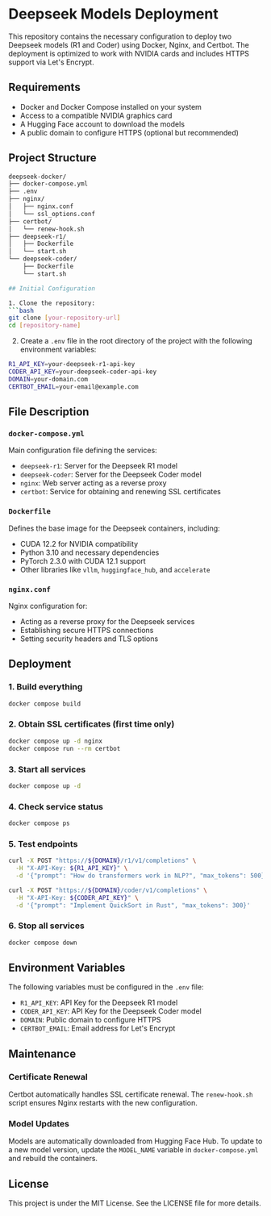 # Deepseek Models Deployment

This repository contains the necessary configuration to deploy two Deepseek models (R1 and Coder) using Docker, Nginx, and Certbot. The deployment is optimized to work with NVIDIA cards and includes HTTPS support via Let's Encrypt.

## Requirements

- Docker and Docker Compose installed on your system
- Access to a compatible NVIDIA graphics card
- A Hugging Face account to download the models
- A public domain to configure HTTPS (optional but recommended)

## Project Structure

```bash
deepseek-docker/
├── docker-compose.yml
├── .env
├── nginx/
│   ├── nginx.conf
│   └── ssl_options.conf
├── certbot/
│   └── renew-hook.sh
├── deepseek-r1/
│   ├── Dockerfile
│   └── start.sh
└── deepseek-coder/
    ├── Dockerfile
    └── start.sh

## Initial Configuration

1. Clone the repository:
```bash
git clone [your-repository-url]
cd [repository-name]
```

2. Create a `.env` file in the root directory of the project with the following environment variables:
```bash
R1_API_KEY=your-deepseek-r1-api-key
CODER_API_KEY=your-deepseek-coder-api-key
DOMAIN=your-domain.com
CERTBOT_EMAIL=your-email@example.com
```

## File Description

### `docker-compose.yml`    
Main configuration file defining the services:
- `deepseek-r1`: Server for the Deepseek R1 model
- `deepseek-coder`: Server for the Deepseek Coder model
- `nginx`: Web server acting as a reverse proxy
- `certbot`: Service for obtaining and renewing SSL certificates

### `Dockerfile`
Defines the base image for the Deepseek containers, including:
- CUDA 12.2 for NVIDIA compatibility
- Python 3.10 and necessary dependencies
- PyTorch 2.3.0 with CUDA 12.1 support
- Other libraries like `vllm`, `huggingface_hub`, and `accelerate`

### `nginx.conf`
Nginx configuration for:
- Acting as a reverse proxy for the Deepseek services
- Establishing secure HTTPS connections
- Setting security headers and TLS options

## Deployment

### 1. Build everything
```bash
docker compose build
```

### 2. Obtain SSL certificates (first time only)
```bash
docker compose up -d nginx
docker compose run --rm certbot
```

### 3. Start all services
```bash
docker compose up -d
```

### 4. Check service status
```bash
docker compose ps
```

### 5. Test endpoints
```bash
curl -X POST "https://${DOMAIN}/r1/v1/completions" \
  -H "X-API-Key: ${R1_API_KEY}" \
  -d '{"prompt": "How do transformers work in NLP?", "max_tokens": 500}'

curl -X POST "https://${DOMAIN}/coder/v1/completions" \
  -H "X-API-Key: ${CODER_API_KEY}" \
  -d '{"prompt": "Implement QuickSort in Rust", "max_tokens": 300}'
```

### 6. Stop all services
```bash
docker compose down
```

## Environment Variables

The following variables must be configured in the `.env` file:
- `R1_API_KEY`: API Key for the Deepseek R1 model
- `CODER_API_KEY`: API Key for the Deepseek Coder model
- `DOMAIN`: Public domain to configure HTTPS
- `CERTBOT_EMAIL`: Email address for Let's Encrypt

## Maintenance

### Certificate Renewal
Certbot automatically handles SSL certificate renewal. The `renew-hook.sh` script ensures Nginx restarts with the new configuration.

### Model Updates
Models are automatically downloaded from Hugging Face Hub. To update to a new model version, update the `MODEL_NAME` variable in `docker-compose.yml` and rebuild the containers.

## License

This project is under the MIT License. See the LICENSE file for more details.